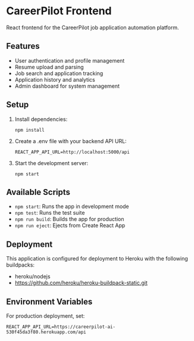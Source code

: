 # CareerPilot Frontend

React frontend for the CareerPilot job application automation platform.

## Features

- User authentication and profile management
- Resume upload and parsing
- Job search and application tracking
- Application history and analytics
- Admin dashboard for system management

## Setup

1. Install dependencies:
   ```
   npm install
   ```

2. Create a .env file with your backend API URL:
   ```
   REACT_APP_API_URL=http://localhost:5000/api
   ```

3. Start the development server:
   ```
   npm start
   ```

## Available Scripts

- `npm start`: Runs the app in development mode
- `npm test`: Runs the test suite
- `npm run build`: Builds the app for production
- `npm run eject`: Ejects from Create React App

## Deployment

This application is configured for deployment to Heroku with the following buildpacks:
- heroku/nodejs
- https://github.com/heroku/heroku-buildpack-static.git

## Environment Variables

For production deployment, set:
```
REACT_APP_API_URL=https://careerpilot-ai-530f45da3f80.herokuapp.com/api
```